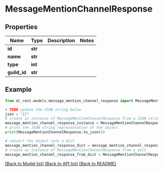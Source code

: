 # MessageMentionChannelResponse


## Properties

Name | Type | Description | Notes
------------ | ------------- | ------------- | -------------
**id** | **str** |  | 
**name** | **str** |  | 
**type** | **int** |  | 
**guild_id** | **str** |  | 

## Example

```python
from dc_rest.models.message_mention_channel_response import MessageMentionChannelResponse

# TODO update the JSON string below
json = "{}"
# create an instance of MessageMentionChannelResponse from a JSON string
message_mention_channel_response_instance = MessageMentionChannelResponse.from_json(json)
# print the JSON string representation of the object
print(MessageMentionChannelResponse.to_json())

# convert the object into a dict
message_mention_channel_response_dict = message_mention_channel_response_instance.to_dict()
# create an instance of MessageMentionChannelResponse from a dict
message_mention_channel_response_from_dict = MessageMentionChannelResponse.from_dict(message_mention_channel_response_dict)
```
[[Back to Model list]](../README.md#documentation-for-models) [[Back to API list]](../README.md#documentation-for-api-endpoints) [[Back to README]](../README.md)


